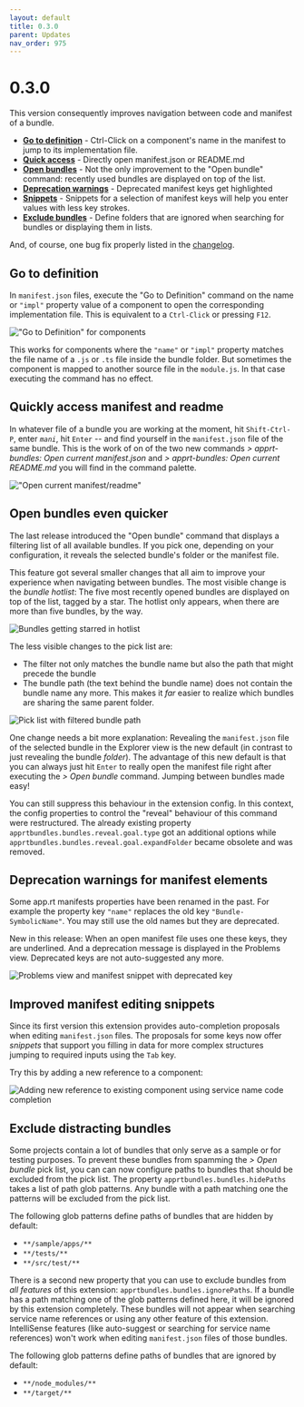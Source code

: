 ```yaml
---
layout: default
title: 0.3.0
parent: Updates
nav_order: 975
---
```

# 0.3.0

This version consequently improves navigation between code and manifest of a bundle.

* **[Go to definition](#go-to-definition)** - Ctrl-Click on a component's name in the manifest to jump to its implementation file.
* **[Quick access](#qickly-access-manifest-and-readme)** - Directly open manifest.json or README&#46;md 
* **[Open bundles](#open-bundles-even-quicker)** - Not the only improvement to  the "Open bundle" command: recently used bundles are displayed on top of the list.
* **[Deprecation warnings](#deprecation-warnings-for-manifest-elements)** - Deprecated manifest keys get highlighted
* **[Snippets](#improved-manifest-editing-snippets)** - Snippets for a selection of manifest keys will help you enter values with less key strokes.
* **[Exclude bundles](#exclude-distracting-bundles)** - Define folders that are ignored when searching for bundles or displaying them in lists. 

And, of course, one bug fix properly listed in the [changelog](CHANGELOG.html).

## Go to definition

In `manifest.json` files, execute the "Go to Definition" command on the name or `"impl"` property value of a component to open the corresponding implementation file.
This is equivalent to a `Ctrl-Click` or pressing `F12`.

!["Go to Definition" for components](../images/feature_component_goto_declaration.gif)

This works for components where the `"name"` or `"impl"` property matches the file name of a `.js` or `.ts` file inside the bundle folder.
But sometimes the component is mapped to another source file in the `module.js`.
In that case executing the command has no effect.

## Quickly access manifest and readme

In whatever file of a bundle you are working at the moment, hit `Shift-Ctrl-P`, enter _`mani`_, hit `Enter` -- and find yourself in the `manifest.json` file of the same bundle.
This is the work of on of the two new commands *> apprt-bundles: Open current manifest.json* and *> apprt-bundles: Open current README.md* you will find in the command palette.

!["Open current manifest/readme"](../images/feature_command_opencurrent.gif)


## Open bundles even quicker

The last release introduced the "Open bundle" command that displays a filtering list of all available bundles.
If you pick one, depending on your configuration, it reveals the selected bundle's folder or the manifest file.

This feature got several smaller changes that all aim to improve your experience when navigating between bundles.
The most visible change is the *bundle hotlist*: The five most recently opened bundles are displayed on top of the list, tagged by a star.
The hotlist only appears, when there are more than five bundles, by the way.

![Bundles getting starred in hotlist](../images/updates/v0.3.0/open-bundle-starred.gif)

The less visible changes to the pick list are:
* The filter not only matches the bundle name but also the path that might precede the bundle
* The bundle path (the text behind the bundle name) does not contain the bundle name any more.
This makes it *far* easier to realize which bundles are sharing the same parent folder.

![Pick list with filtered bundle path](../images/updates/v0.3.0/picklist-filtering-path.png)

One change needs a bit more explanation:
Revealing the `manifest.json` file of the selected bundle in the Explorer view is the new default (in contrast to just revealing the bundle *folder*).
The advantage of this new default is that you can always just hit `Enter` to really open the manifest file right after executing the *> Open bundle* command.
Jumping between bundles made easy!

You can still suppress this behaviour in the extension config.
In this context, the config properties to control the "reveal" behaviour of this command were restructured.
The already existing property  `apprtbundles.bundles.reveal.goal.type` got an additional options while `apprtbundles.bundles.reveal.goal.expandFolder` became obsolete and was removed.

## Deprecation warnings for manifest elements

Some app.rt manifests properties have been renamed in the past.
For example the property key `"name"` replaces the old key `"Bundle-SymbolicName"`. 
You may still use the old names but they are deprecated.

New in this release:
When an open manifest file uses one these keys, they are underlined.
And a deprecation message is displayed in the Problems view.
Deprecated keys are not auto-suggested any more.

![Problems view and manifest snippet with deprecated key](../images/updates/v0.3.0/deprecated-manifest-keys.png)

## Improved manifest editing snippets

Since its first version this extension provides auto-completion proposals when editing `manifest.json` files.
The proposals for some keys now offer *snippets* that support you filling in data for more complex structures jumping to required inputs using the `Tab` key.

Try this by adding a new reference to a component:

![Adding new reference to existing component using service name code completion](../images/updates/v0.3.0/extended-snippets.gif)

## Exclude distracting bundles

Some projects contain a lot of bundles that only serve as a sample or for testing purposes.
To prevent these bundles from spamming the *> Open bundle* pick list, you can can now configure paths to bundles that should be excluded from the pick list.
The property `apprtbundles.bundles.hidePaths` takes a list of path glob patterns.
Any bundle with a path matching one the patterns will be excluded from the pick list.

The following glob patterns define paths of bundles that are hidden by default:
* `**/sample/apps/**`
* `**/tests/**`
* `**/src/test/**`

There is a second new property that you can use to exclude bundles from *all features* of this extension: `apprtbundles.bundles.ignorePaths`.
If a bundle has a path matching one of the glob patterns defined here, it will be ignored by this extension completely.
These bundles will not appear when searching service name references or using any other feature of this extension.   
IntelliSense features (like auto-suggest or searching for service name references) won't work when editing `manifest.json` files of those bundles.

The following glob patterns define paths of bundles that are ignored by default:
* `**/node_modules/**`
* `**/target/**`
